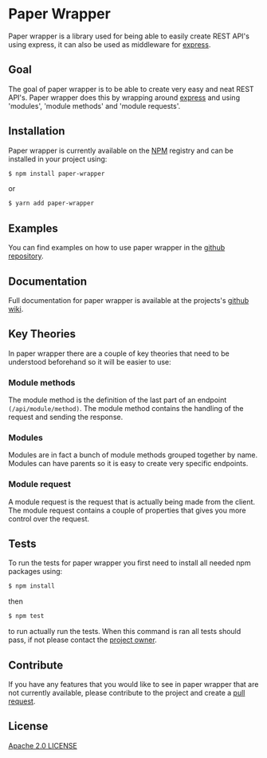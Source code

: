 # Paper Wrapper
Paper wrapper is a library used for being able to easily create REST API's using express, it can also be used as middleware for [express](https://www.npmjs.com/package/express).

## Goal
The goal of paper wrapper is to be able to create very easy and neat REST API's. Paper wrapper does this by wrapping around [express](https://www.npmjs.com/package/express) and using 'modules', 'module methods' and 'module requests'.

## Installation
Paper wrapper is currently available on the [NPM](https://www.npmjs.com/) registry and can be installed in your project using:
```bash
$ npm install paper-wrapper
```
or
```bash
$ yarn add paper-wrapper
```

## Examples
You can find examples on how to use paper wrapper in the [github repository](https://github.com/stijnstroeve/paper-wrapper/tree/master/examples).

## Documentation
Full documentation for paper wrapper is available at the projects's [github wiki](https://github.com/stijnstroeve/paper-wrapper/wiki). 

## Key Theories
In paper wrapper there are a couple of key theories that need to be understood beforehand so it will be easier to use:

### Module methods
The module method is the definition of the last part of an endpoint `(/api/module/method)`. The module method contains the handling of the request and sending the response.

### Modules
Modules are in fact a bunch of module methods grouped together by name. Modules can have parents so it is easy to create very specific endpoints.

### Module request
A module request is the request that is actually being made from the client. The module request contains a couple of properties that gives you more control over the request.

## Tests
To run the tests for paper wrapper you first need to install all needed npm packages using:
```bash
$ npm install
```
then
```bash
$ npm test
```
to run actually run the tests. When this command is ran all tests should pass, if not please contact the [project owner](https://github.com/stijnstroeve).

## Contribute
If you have any features that you would like to see in paper wrapper that are not currently available, please contribute to the project and create a [pull request](https://help.github.com/en/github/collaborating-with-issues-and-pull-requests/about-pull-requests).

## License
[Apache 2.0 LICENSE](https://github.com/stijnstroeve/paper-wrapper/blob/master/LICENSE)
